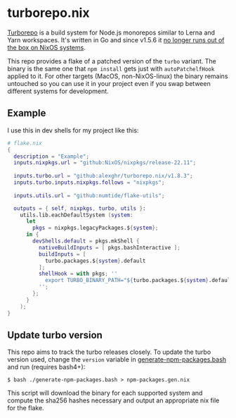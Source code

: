 # turborepo.nix

[Turborepo](https://turbo.build/) is a build system for Node.js monorepos similar to Lerna and Yarn workspaces. It's written in Go and since v1.5.6 it [no longer runs out of the box on NixOS systems](https://github.com/vercel/turbo/issues/2556).

This repo provides a flake of a patched version of the `turbo` variant. The binary is the same one that `npm install` gets just with `autoPatchelfHook` applied to it. For other targets (MacOS, non-NixOS-linux) the binary remains untouched so you can use it in your project even if you swap between different systems for development.

## Example

I use this in dev shells for my project like this:

```nix
# flake.nix
{
  description = "Example";
  inputs.nixpkgs.url = "github:NixOS/nixpkgs/release-22.11";
  
  inputs.turbo.url = "github:alexghr/turborepo.nix/v1.8.3";
  inputs.turbo.inputs.nixpkgs.follows = "nixpkgs";
  
  inputs.utils.url = "github:numtide/flake-utils";

  outputs = { self, nixpkgs, turbo, utils }:
    utils.lib.eachDefaultSystem (system:
      let
        pkgs = nixpkgs.legacyPackages.${system};
      in {
        devShells.default = pkgs.mkShell {
          nativeBuildInputs = [ pkgs.bashInteractive ];
          buildInputs = [
            turbo.packages.${system}.default
          ];
          shellHook = with pkgs; ''
            export TURBO_BINARY_PATH="${turbo.packages.${system}.default}/bin/turbo"
          '';
        };
      }
    );
}
```

## Update turbo version

This repo aims to track the turbo releases closely. To update the turbo version used, change the `version` variable in [generate-npm-packages.bash](./generate-npm-packages.bash#L15) and run (requires bash4+):

```
$ bash ./generate-npm-packages.bash > npm-packages.gen.nix 
```

This script will download the binary for each supported system and compute the sha256 hashes necessary and output an appropriate nix file for the flake.
